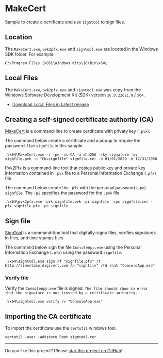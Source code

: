 # MakeCert

Sample to create a certificate and use `signtool` to sign files.

## Location

The `MakeCert.exe`, `pvk2pfx.exe` and `signtool.exe` are located in the Windows SDK folder. For example:
```
C:\Program Files (x86)\Windows Kits\10\bin\x64\
```

## Local Files

The `MakeCert.exe`, `pvk2pfx.exe` and `signtool.exe` was copy from the [Windows Software Development Kit (SDK)](https://developer.microsoft.com/pt-br/windows/downloads/windows-10-sdk/) version `10.0.22621.0` / `x64`.

* [Download Local Files in Latest release](../../releases/latest)

## Creating a self-signed certificate authority (CA)

[MakeCert](https://learn.microsoft.com/en-us/windows-hardware/drivers/devtest/makecert) is a command-line to create certificate with privaty key (`.pvk`).

The command below create a certificate and a popup to require the password. Use `signfile` in this sample.

```
.\x64\MakeCert.exe -r -pe -ss CA -a sha256 -sky signature -sv signfile.pvk -n "CN=signfile" signfile.cer -b 01/01/2020 -e 12/31/2050
```

[Pvk2Pfx](https://learn.microsoft.com/en-us/windows-hardware/drivers/devtest/pvk2pfx) is a command-line tool that copies public key and private key information contained in `.pvk` file to a Personal Information Exchange (`.pfx`) file. 

The command below create the `.pfx` with the personal password (`-po`) `signfile`. The `-pi` specifies the password for the `.pvk` file.

```
.\x64\pvk2pfx.exe -pvk signfile.pvk -pi signfile -spc signfile.cer -pfx signfile.pfx -po signfile
```

## Sign file

[SignTool](https://learn.microsoft.com/en-us/windows-hardware/drivers/devtest/signtool) is a command-line tool that digitally-signs files, verifies signatures in files, and time stamps files.

The command below sign the file `ConsoleApp.exe` using the Personal Information Exchange (`.pfx`) using the password `signfile`.

```
.\x64\signtool.exe sign /f "signfile.pfx" /t http://timestamp.digicert.com /p "signfile" /fd sha1 "ConsoleApp.exe"
```

### Verify file

Verify the `ConsoleApp.exe` file is signed. `The file should show an error that the signature is not trusted by a certificate authority.`

```
.\x64\signtool.exe verify /v "ConsoleApp.exe"
```

## Importing the CA certificate

To import the certificate use the `certutil` windows tool.

```
certutil -user -addstore Root signtool.cer
```

---

Do you like this project? Please [star this project on GitHub](../../stargazers)!